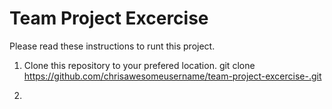 # Team Project Excercise

Please read these instructions to
runt this project.

1) Clone this repository to your prefered location. git clone https://github.com/chrisawesomeusername/team-project-excercise-.git

2)

